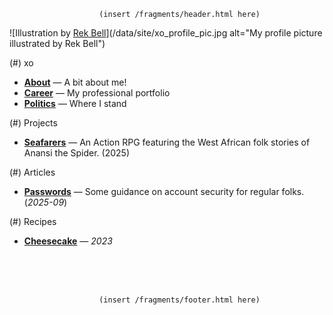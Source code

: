                         (insert /fragments/header.html here)

![Illustration by [Rek Bell](https://kokorobot.ca/)](/data/site/xo_profile_pic.jpg alt="My profile picture illustrated by Rek Bell")

(#) xo 

* [**About**](./about/xo.html) — A bit about me!
* [**Career**](./about/career.html) — My professional portfolio
* [**Politics**](./about/politics.html) — Where I stand
 
(#) Projects

- [**Seafarers**](./projects/seafarers.html) — An Action RPG featuring the
      West African folk stories of Anansi the Spider. (2025)

(#) Articles

- [**Passwords**](./articles/2025/passwords.html) — Some guidance
      on account security for regular folks. (*2025-09*)
      
(#) Recipes

- [**Cheesecake**](./recipes/2023/cheesecake.html) — *2023*

<br><br><br>

                        (insert /fragments/footer.html here) 